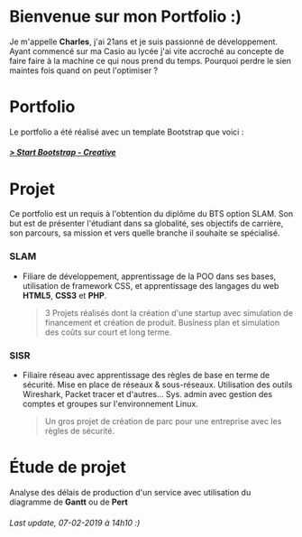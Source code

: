 # Bienvenue sur mon Portfolio :)

Je m'appelle **Charles**, j'ai 21ans et je suis passionné de développement. Ayant commencé sur ma Casio au lycée j'ai vite accroché au concepte de faire faire à la machine ce qui nous prend du temps. Pourquoi perdre le sien maintes fois quand on peut l'optimiser ?


# Portfolio

Le portfolio a été réalisé avec un template Bootstrap que voici :
##### [> Start Bootstrap - Creative](https://startbootstrap.com/template-overviews/creative/)

# Projet

Ce portfolio est un requis à l'obtention du diplôme du BTS option SLAM. Son but est de présenter l'étudiant dans sa globalité, ses objectifs de carrière, son parcours, sa mission et vers quelle branche il souhaite se spécialisé.

### SLAM
- Filiare de développement, apprentissage de la POO dans ses bases, utilisation de framework CSS, et apprentissage des langages du web **HTML5**, **CSS3** et **PHP**.
	> 3 Projets réalisés dont la création d'une startup avec simulation de financement et création de produit. Business plan et simulation des coûts sur court et long terme.

### SISR

- Filiaire réseau avec apprentissage des règles de base en terme de sécurité. Mise en place de réseaux & sous-réseaux. Utilisation des outils Wireshark, Packet tracer et d'autres... Sys. admin avec gestion des comptes et groupes sur l'environnement Linux.
	> Un gros projet de création de parc pour une entreprise avec les règles de sécurité.
	
# Étude de projet

Analyse des délais de production d'un service avec utilisation du diagramme de **Gantt** ou de **Pert**

###### Last update, 07-02-2019 à 14h10 :)